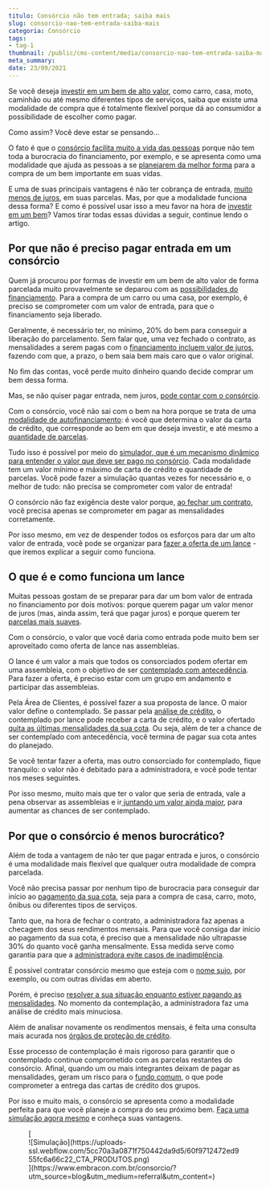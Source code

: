 ```yaml
---
titulo: Consórcio não tem entrada; saiba mais 
slug: consorcio-nao-tem-entrada-saiba-mais
categoria: Consórcio
tags:
- tag-1
thumbnail: /public/cms-content/media/consorcio-nao-tem-entrada-saiba-mais.jpg
meta_summary: 
date: 23/09/2021
---
```

Se você deseja [investir em um bem de alto valor](https://www.embracon.com.br/blog/quanto-da-minha-renda-posso-investir), como carro, casa, moto, caminhão ou até mesmo diferentes tipos de serviços, saiba que existe uma modalidade de compra que é totalmente flexível porque dá ao consumidor a possibilidade de escolher como pagar.

Como assim? Você deve estar se pensando…

O fato é que o [consórcio facilita muito a vida das pessoas](https://www.embracon.com.br/blog/o-que-e-e-como-funciona-o-consorcio-em-andamento) porque não tem toda a burocracia do financiamento, por exemplo, e se apresenta como uma modalidade que ajuda as pessoas a se [planejarem da melhor forma](https://www.embracon.com.br/blog/planejamento-financeiro-um-guia-para-as-financas-nao-sairem-de-controle) para a compra de um bem importante em suas vidas.

E uma de suas principais vantagens é não ter cobrança de entrada, [muito menos de juros](https://www.embracon.com.br/blog/consorcio-nao-tem-juros-entenda), em suas parcelas. Mas, por que a modalidade funciona dessa forma? E como é possível usar isso a meu favor na hora de [investir em um bem](https://www.embracon.com.br/blog/8-motivos-que-comprovam-que-consorcio-e-investimento)? Vamos tirar todas essas dúvidas a seguir, continue lendo o artigo.

Por que não é preciso pagar entrada em um consórcio 
----------------------------------------------------

Quem já procurou por formas de investir em um bem de alto valor de forma parcelada muito provavelmente se deparou com as [possibilidades do financiamento](https://www.embracon.com.br/blog/entenda-quais-sao-as-6-maiores-desvantagens-do-financiamento). Para a compra de um carro ou uma casa, por exemplo, é preciso se comprometer com um valor de entrada, para que o financiamento seja liberado.

Geralmente, é necessário ter, no mínimo, 20% do bem para conseguir a liberação do parcelamento. Sem falar que, uma vez fechado o contrato, as mensalidades a serem pagas com o [financiamento incluem valor de juros](https://www.embracon.com.br/blog/financiamento-emprestimo-ou-consorcio-conheca-todas-as-opcoes), fazendo com que, a prazo, o bem saia bem mais caro que o valor original.

No fim das contas, você perde muito dinheiro quando decide comprar um bem dessa forma.

Mas, se não quiser pagar entrada, nem juros, [pode contar com o consórcio](https://www.embracon.com.br/blog/confira-10-vantagens-indiscutiveis-do-consorcio).

Com o consórcio, você não sai com o bem na hora porque se trata de uma [modalidade de autofinanciamento](https://www.embracon.com.br/blog/autofinanciamento-o-que-e-e-como-um-consorcio-pode-ajuda-lo): é você que determina o valor da carta de crédito, que corresponde ao bem em que deseja investir, e até mesmo a [quantidade de parcelas](https://www.embracon.com.br/conhecaoconsorcio/como-saber-quantas-parcelas-ja-paguei).

Tudo isso é possível por meio do [simulador, que é um mecanismo dinâmico para entender o valor que deve ser pago no consórcio](https://www.embracon.com.br/blog/descubra-como-fazer-uma-simulacao-no-consorcio). Cada modalidade tem um valor mínimo e máximo de carta de crédito e quantidade de parcelas. Você pode fazer a simulação quantas vezes for necessário e, o melhor de tudo: não precisa se comprometer com valor de entrada!

O consórcio não faz exigência deste valor porque, [ao fechar um contrato](https://www.embracon.com.br/blog/saiba-o-que-avaliar-antes-de-assinar-um-contrato-de-consorcio), você precisa apenas se comprometer em pagar as mensalidades corretamente.

Por isso mesmo, em vez de despender todos os esforços para dar um alto valor de entrada, você pode se organizar para [fazer a oferta de um lance](https://www.embracon.com.br/blog/como-fazer-oferta-de-lance-em-consorcio) - que iremos explicar a seguir como funciona.

O que é e como funciona um lance 
---------------------------------

Muitas pessoas gostam de se preparar para dar um bom valor de entrada no financiamento por dois motivos: porque querem pagar um valor menor de juros (mas, ainda assim, terá que pagar juros) e porque querem ter [parcelas mais suaves](https://www.embracon.com.br/blog/pagar-a-vista-ou-parcelado-o-que-e-melhor).

Com o consórcio, o valor que você daria como entrada pode muito bem ser aproveitado como oferta de lance nas assembleias.

O lance é um valor a mais que todos os consorciados podem ofertar em uma assembleia, com o objetivo de ser [contemplado com antecedência](https://www.embracon.com.br/blog/antecipar-um-consorcio-descubra-aqui). Para fazer a oferta, é preciso estar com um grupo em andamento e participar das assembleias.

Pela Área de Clientes, é possível fazer a sua proposta de lance. O maior valor define o contemplado. Se passar pela [análise de crédito](https://www.embracon.com.br/blog/como-funciona-a-analise-de-credito-no-consorcio), o contemplado por lance pode receber a carta de crédito, e o valor ofertado [quita as últimas mensalidades da sua cota](https://www.embracon.com.br/blog/como-quitar-a-cota-de-consorcio). Ou seja, além de ter a chance de ser contemplado com antecedência, você termina de pagar sua cota antes do planejado.

Se você tentar fazer a oferta, mas outro consorciado for contemplado, fique tranquilo: o valor não é debitado para a administradora, e você pode tentar nos meses seguintes.

Por isso mesmo, muito mais que ter o valor que seria de entrada, vale a pena observar as assembleias e ir[ juntando um valor ainda maior](https://www.embracon.com.br/blog/guardar-poupar-ou-investir-qual-a-diferenca-entre-os-termos), para aumentar as chances de ser contemplado.

Por que o consórcio é menos burocrático? 
-----------------------------------------

Além de toda a vantagem de não ter que pagar entrada e juros, o consórcio é uma modalidade mais flexível que qualquer outra modalidade de compra parcelada.

Você não precisa passar por nenhum tipo de burocracia para conseguir dar início ao [pagamento da sua cota](https://www.embracon.com.br/blog/entenda-o-que-e-e-como-funciona-uma-cota-de-consorcio), seja para a compra de casa, carro, moto, ônibus ou diferentes tipos de serviços.

Tanto que, na hora de fechar o contrato, a administradora faz apenas a checagem dos seus rendimentos mensais. Para que você consiga dar início ao pagamento da sua cota, é preciso que a mensalidade não ultrapasse 30% do quanto você ganha mensalmente. Essa medida serve como garantia para que a [administradora evite casos de inadimplência](https://www.embracon.com.br/blog/nao-consigo-pagar-meu-consorcio-e-agora).

É possível contratar consórcio mesmo que esteja com o [nome sujo](https://www.embracon.com.br/blog/afinal-posso-fazer-um-consorcio-mesmo-com-o-nome-sujo), por exemplo, ou com outras dívidas em aberto.

Porém, é preciso [resolver a sua situação enquanto estiver pagando as mensalidades](https://www.embracon.com.br/blog/saiba-o-que-fazer-para-limpar-o-nome). No momento da contemplação, a administradora faz uma análise de crédito mais minuciosa.

Além de analisar novamente os rendimentos mensais, é feita uma consulta mais acurada nos [órgãos de proteção de crédito](https://www.embracon.com.br/blog/o-que-e-o-spc-serasa-e-como-ele-influencia-na-sua-vida-financeira).

Esse processo de contemplação é mais rigoroso para garantir que o contemplado continue comprometido com as parcelas restantes do consórcio. Afinal, quando um ou mais integrantes deixam de pagar as mensalidades, geram um risco para o [fundo comum](https://www.embracon.com.br/conhecaoconsorcio/o-que-e-o-fundo-de-aquisicao-ou-fundo-comum-do-consorcio), o que pode comprometer a entrega das cartas de crédito dos grupos.

Por isso e muito mais, o consórcio se apresenta como a modalidade perfeita para que você planeje a compra do seu próximo bem. [Faça uma simulação agora mesmo](https://www.embracon.com.br/) e conheça suas vantagens.

<figure class="w-richtext-figure-type-image w-richtext-align-center">[<div>![Simulação](https://uploads-ssl.webflow.com/5cc70a3a0871f750442da9d5/60f9712472ed955fc6a66c22_CTA_PRODUTOS.png)</div>](https://www.embracon.com.br/consorcio/?utm_source=blog&utm_medium=referral&utm_content=)</figure>
